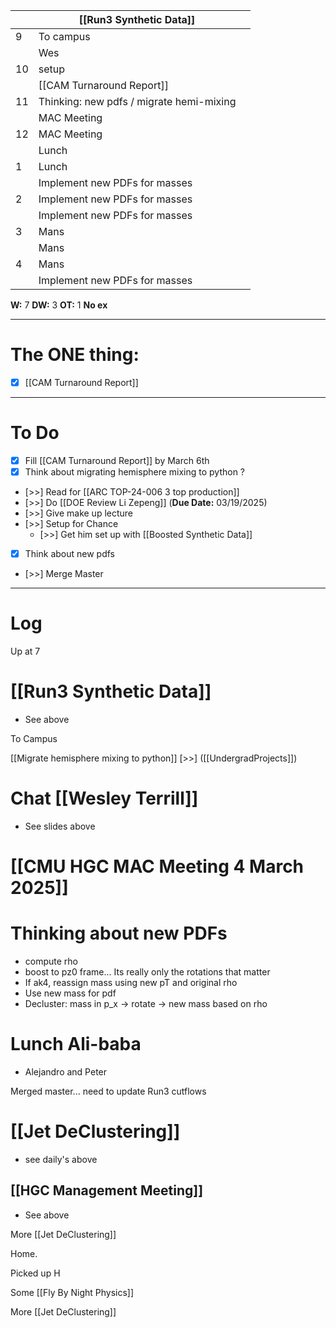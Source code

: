 
|     | [[Run3 Synthetic Data]]                  |     |
| --- | ---------------------------------------- | --- |
| 9   | To campus                                |     |
|     | Wes                                      |     |
| 10  | setup                                    |     |
|     | [[CAM Turnaround Report]]                |     |
| 11  | Thinking: new pdfs / migrate hemi-mixing |     |
|     | MAC Meeting                              |     |
| 12  | MAC Meeting                              |     |
|     | Lunch                                    |     |
| 1   | Lunch                                    |     |
|     | Implement new PDFs for masses            |     |
| 2   | Implement new PDFs for masses            |     |
|     | Implement new PDFs for masses            |     |
| 3   | Mans                                     |     |
|     | Mans                                     |     |
| 4   | Mans                                     |     |
|     | Implement new PDFs for masses            |     |

**W:** 7 
**DW:** 3
**OT:** 1
**No ex**

---
# The ONE thing: 
- [x] [[CAM Turnaround Report]] 


---
# To Do

- [x] Fill [[CAM Turnaround Report]] by March 6th
- [x] Think about migrating hemisphere mixing to python ? 
- [>>] Read for [[ARC TOP-24-006 3 top production]]
- [>>] Do  [[DOE Review Li Zepeng]] (**Due Date:** 03/19/2025)
- [>>] Give make up lecture
- [>>] Setup for Chance
	- [>>] Get him set up with [[Boosted Synthetic Data]]
- [x] Think about new pdfs
- [>>] Merge Master
---

# Log

Up at 7

# [[Run3 Synthetic Data]]
- See above

To Campus


 [[Migrate hemisphere mixing to python]] [>>] ([[UndergradProjects]])

# Chat [[Wesley Terrill]]
- See slides above

# [[CMU HGC MAC Meeting 4 March 2025]]


# Thinking about new PDFs
- compute rho 
- boost to pz0 frame... Its really only the rotations that matter
- If ak4, reassign mass using new pT and original rho 
- Use new mass for pdf
- Decluster: mass in p_x -> rotate -> new mass based on rho


# Lunch Ali-baba 
- Alejandro and Peter

Merged master... need to update Run3 cutflows


# [[Jet DeClustering]]
- see daily's above

## [[HGC Management Meeting]]
- See above


More [[Jet DeClustering]]

Home. 

Picked up H

Some [[Fly By Night Physics]]

More [[Jet DeClustering]]